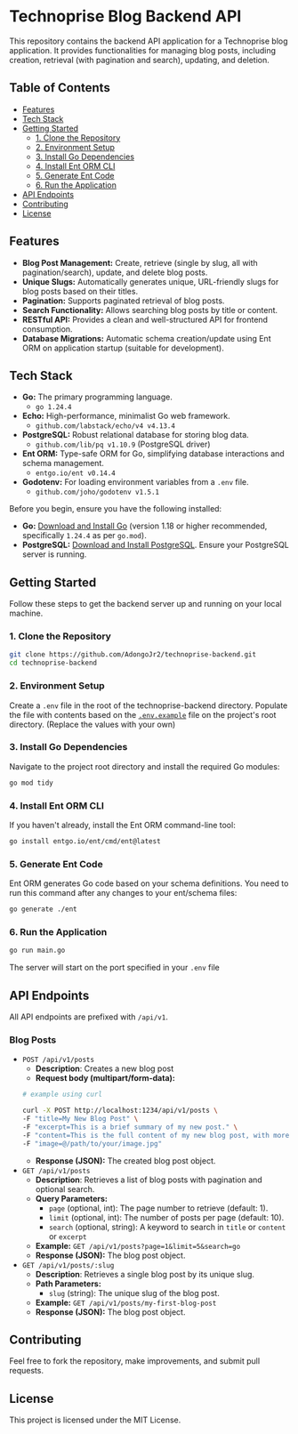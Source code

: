 # Technoprise Blog Backend API

This repository contains the backend API application for a Technoprise blog application. It provides functionalities for managing
blog posts,
including creation, retrieval (with pagination and search), updating, and deletion.

## Table of Contents

* [Features](#features)
* [Tech Stack](#tech-stack)
* [Getting Started](#getting-started)
    * [1. Clone the Repository](#1-clone-the-repository)
    * [2. Environment Setup](#2-environment-setup)
    * [3. Install Go Dependencies](#3-install-go-dependencies)
    * [4. Install Ent ORM CLI](#4-install-ent-orm-cli)
    * [5. Generate Ent Code](#5-generate-ent-code)
    * [6. Run the Application](#6-run-the-application)
* [API Endpoints](#api-endpoints)
* [Contributing](#contributing)
* [License](#license)

## Features

* **Blog Post Management:** Create, retrieve (single by slug, all with pagination/search), update, and delete blog
  posts.
* **Unique Slugs:** Automatically generates unique, URL-friendly slugs for blog posts based on their titles.
* **Pagination:** Supports paginated retrieval of blog posts.
* **Search Functionality:** Allows searching blog posts by title or content.
* **RESTful API:** Provides a clean and well-structured API for frontend consumption.
* **Database Migrations:** Automatic schema creation/update using Ent ORM on application startup (suitable for
  development).

## Tech Stack

* **Go:** The primary programming language.
    * `go 1.24.4`
* **Echo:** High-performance, minimalist Go web framework.
    * `github.com/labstack/echo/v4 v4.13.4`
* **PostgreSQL:** Robust relational database for storing blog data.
    * `github.com/lib/pq v1.10.9` (PostgreSQL driver)
* **Ent ORM:** Type-safe ORM for Go, simplifying database interactions and schema management.
    * `entgo.io/ent v0.14.4`
* **Godotenv:** For loading environment variables from a `.env` file.
    * `github.com/joho/godotenv v1.5.1`

Before you begin, ensure you have the following installed:

* **Go:** [Download and Install Go](https://golang.org/doc/install) (version 1.18 or higher recommended, specifically
  `1.24.4` as per `go.mod`).
* **PostgreSQL:** [Download and Install PostgreSQL](https://www.postgresql.org/download/). Ensure your PostgreSQL server
  is running.

## Getting Started

Follow these steps to get the backend server up and running on your local machine.

### 1. Clone the Repository

```bash
git clone https://github.com/AdongoJr2/technoprise-backend.git
cd technoprise-backend
```

### 2. Environment Setup

Create a `.env` file in the root of the technoprise-backend directory. Populate the file with contents based on the [
`.env.example`](.env.example) file on the project's root directory. (Replace the values with your own)

### 3. Install Go Dependencies
Navigate to the project root directory and install the required Go modules:
```bash
go mod tidy
```

### 4. Install Ent ORM CLI
If you haven't already, install the Ent ORM command-line tool:
```bash
go install entgo.io/ent/cmd/ent@latest
```

### 5. Generate Ent Code
Ent ORM generates Go code based on your schema definitions. You need to run this command after any changes to your ent/schema files:
```bash
go generate ./ent
```

### 6. Run the Application

```bash
go run main.go
```
The server will start on the port specified in your `.env` file

## API Endpoints
All API endpoints are prefixed with `/api/v1`.
### Blog Posts
* `POST /api/v1/posts`
  * **Description**: Creates a new blog post
  * **Request body (multipart/form-data):**
  ```bash
  # example using curl
  
  curl -X POST http://localhost:1234/api/v1/posts \
  -F "title=My New Blog Post" \
  -F "excerpt=This is a brief summary of my new post." \
  -F "content=This is the full content of my new blog post, with more details." \
  -F "image=@/path/to/your/image.jpg"
  ```
  * **Response (JSON):** The created blog post object.
* `GET /api/v1/posts`
  * **Description**: Retrieves a list of blog posts with pagination and optional search.
  * **Query Parameters:**
    * `page` (optional, int): The page number to retrieve (default: 1).
    * `limit` (optional, int): The number of posts per page (default: 10).
    * `search` (optional, string): A keyword to search in `title` or `content` or `excerpt`
  * **Example:** `GET /api/v1/posts?page=1&limit=5&search=go`
  * **Response (JSON):** The blog post object.
* `GET /api/v1/posts/:slug`
  * **Description**: Retrieves a single blog post by its unique slug.
  * **Path Parameters:**
    * `slug` (string): The unique slug of the blog post.
  * **Example:** `GET /api/v1/posts/my-first-blog-post`
  * **Response (JSON):** The blog post object.

## Contributing

Feel free to fork the repository, make improvements, and submit pull requests.

## License

This project is licensed under the MIT License.
